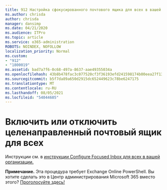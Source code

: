 ```yaml
---
title: 912 Настройка сфокусированного почтового ящика для всех в вашей организации
ms.author: chrisda
author: chrisda
manager: dansimp
ms.date: 04/21/2020
ms.audience: ITPro
ms.topic: article
ms.service: o365-administration
ROBOTS: NOINDEX, NOFOLLOW
localization_priority: Normal
ms.custom:
- "912"
- "1800019"
ms.assetid: bad7a7f6-0c68-497a-8637-aae49355034a
ms.openlocfilehash: 43b8b478fac3c077520cf3f36193efd241598174b00eea27f13861de1a140954
ms.sourcegitcommit: b5f7da89a650d2915dc652449623c78be6247175
ms.translationtype: MT
ms.contentlocale: ru-RU
ms.lasthandoff: 08/05/2021
ms.locfileid: "54044605"
---
```

# <a name="turn-focused-inbox-on-or-off-for-everyone"></a>Включить или отключить целенаправленный почтовый ящик для всех

Инструкции см. в [инструкции Configure Focused Inbox для всех в вашей организации.](https://docs.microsoft.com/microsoft-365/admin/setup/configure-focused-inbox)

**Примечание.** Эта процедура требует Exchange Online PowerShell. Вы хотите сделать это в Центр администрирования Microsoft 365 вместо этого? [Проголосуйте здесь!](https://go.microsoft.com/fwlink/p/?linkid=862489)
